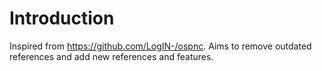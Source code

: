 # Introduction

Inspired from https://github.com/LogIN-/ospnc. Aims to remove outdated references and add new references and features.